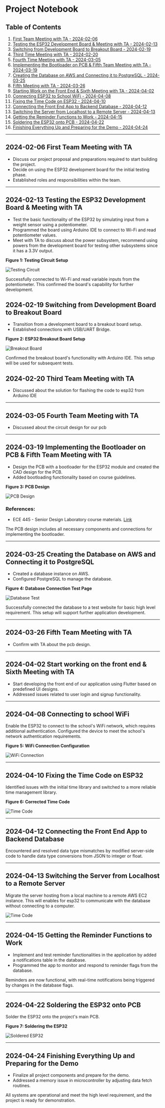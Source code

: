 # Project Notebook

## Table of Contents

1. [First Team Meeting with TA - 2024-02-06](#2024-02-06)
2. [Testing the ESP32 Development Board & Meeting with TA - 2024-02-13](#2024-02-13)
3. [Switching from Development Board to Breakout Board - 2024-02-19](#2024-02-19)
4. [Third Time Meeting with TA - 2024-02-20](#2024-02-20)
5. [Fourth Time Meeting with TA - 2024-03-05](#2024-03-05)
6. [Implementing the Bootloader on PCB & Fifth Team Meeting with TA - 2024-03-19](#2024-03-19)
7. [Creating the Database on AWS and Connecting it to PostgreSQL - 2024-03-25](#2024-03-25)
8. [Fifth Meeting with TA - 2024-03-26](#2024-03-26)
9. [Starting Work on the Front End & Sixth Meeting with TA - 2024-04-02](#2024-04-02)
10. [Connecting ESP32 to School WiFi - 2024-04-08](#2024-04-08)
11. [Fixing the Time Code on ESP32 - 2024-04-10](#2024-04-10)
12. [Connecting the Front End App to Backend Database - 2024-04-12](#2024-04-12)
13. [Switching the Server from Localhost to a Remote Server - 2024-04-13](#2024-04-13)
14. [Getting the Reminder Functions to Work - 2024-04-15](#2024-04-15)
15. [Soldering the ESP32 onto PCB - 2024-04-22](#2024-04-22)
16. [Finishing Everything Up and Preparing for the Demo - 2024-04-24](#2024-04-24)

---

## <a id="2024-02-06"></a>2024-02-06 First Team Meeting with TA

- Discuss our project proposal and preparations required to start building the project.
- Decide on using the ESP32 development board for the initial testing phase.
- Established roles and responsibilities within the team.

---

## <a id="2024-02-13"></a>2024-02-13 Testing the ESP32 Development Board & Meeting with TA

- Test the basic functionality of the ESP32 by simulating input from a weight sensor using a potentiometer.
- Programmed the board using Arduino IDE to connect to Wi-Fi and read potentiometer values.
- Meet with TA to discuss about the power subsystem, recommend using powers from the development board for testing other subsystems since it has a 3.3V output.

**Figure 1: Testing Circuit Setup**

![Testing Circuit](esp32dev_testing.png)

Successfully connected to Wi-Fi and read variable inputs from the potentiometer. This confirmed the board's capability for further development.

## <a id="2024-02-19"></a>2024-02-19 Switching from Development Board to Breakout Board

- Transition from a development board to a breakout board setup.
- Established connections with USB/UART Bridge.

**Figure 2: ESP32 Breakout Board Setup**

![Breakout Board](esp32_breakout_board.png)

Confirmed the breakout board's functionality with Arduino IDE. This setup will be used for subsequent tests.

## <a id="2024-02-20"></a>2024-02-20 Third Team Meeting with TA

- Discussed about the solution for flashing the code to esp32 from Arduino IDE

---

## <a id="2024-03-05"></a>2024-03-05 Fourth Team Meeting with TA

- Discussed about the circuit design for our pcb

---

## <a id="2024-03-19"></a>2024-03-19 Implementing the Bootloader on PCB & Fifth Team Meeting with TA

- Design the PCB with a bootloader for the ESP32 module and created the CAD design for the PCB.
- Added bootloading functionality based on course guidelines.

**Figure 3: PCB Design**

![PCB Design](pcb.png)

### References:

- ECE 445 - Senior Design Laboratory course materials. [Link](https://courses.engr.illinois.edu/ece445/wiki/#/esp32_example/index)

The PCB design includes all necessary components and connections for implementing the bootloader.

---

## <a id="2024-03-25"></a>2024-03-25 Creating the Database on AWS and Connecting it to PostgreSQL

- Created a database instance on AWS.
- Configured PostgreSQL to manage the database.

**Figure 4: Database Connection Test Page**

![Database Test](web_test.png)

Successfully connected the database to a test website for basic high level requirement. This setup will support further application development.

---


## <a id="2024-03-26"></a>2024-03-26 Fifth Team Meeting with TA

- Confirm with TA about the pcb design.

---

## <a id="2024-04-02"></a>2024-04-02 Start working on the front end & Sixth Meeting with TA

- Start developing the front end of our application using Flutter based on predefined UI designs.
- Addressed issues related to user login and signup functionality.

---

## <a id="2024-04-08"></a>2024-04-08 Connecting to school WiFi

Enable the ESP32 to connect to the school's WiFi network, which requires additional authentication. Configured the device to meet the school's network authentication requirements.

**Figure 5: WiFi Connection Configuration**

![WiFi Connection](wifi_connection.png)

---

## <a id="2024-04-10"></a>2024-04-10 Fixing the Time Code on ESP32

Identified issues with the initial time library and switched to a more reliable time management library.

**Figure 6: Corrected Time Code**

![Time Code](time_code.png)

---

## <a id="2024-04-12"></a>2024-04-12 Connecting the Front End App to Backend Database

Encountered and resolved data type mismatches by modified server-side code to handle data type conversions from JSON to integer or float.

---

## <a id="2024-04-13"></a>2024-04-13 Switching the Server from Localhost to a Remote Server

Migrate the server hosting from a local machine to a remote AWS EC2 instance. This will enables for esp32 to communicate with the database without connecting to a computer.

![Time Code](server.png)

---

## <a id="2024-04-15"></a>2024-04-15 Getting the Reminder Functions to Work

- Implement and test reminder functionalities in the application by added a notifications table in the database.
- Programmed the app to monitor and respond to reminder flags from the database.

Reminders are now functional, with real-time notifications being triggered by changes in the database flags.

---

## <a id="2024-04-22"></a>2024-04-22 Soldering the ESP32 onto PCB

Solder the ESP32 onto the project's main PCB.

**Figure 7: Soldering the ESP32**

![Soldered ESP32](solder.png)

---

## <a id="2024-04-24"></a>2024-04-24 Finishing Everything Up and Preparing for the Demo

- Finalize all project components and prepare for the demo.
- Addressed a memory issue in microcontroller by adjusting data fetch routines.

All systems are operational and meet the high level requirement, and the project is ready for demonstration.
